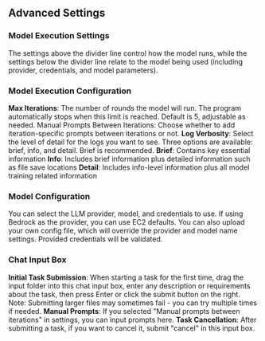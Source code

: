 ## Advanced Settings
### Model Execution Settings
The settings above the divider line control how the model runs, while the settings below the divider line relate to the model being used (including provider, credentials, and model parameters).
### Model Execution Configuration
**Max Iterations**: The number of rounds the model will run. The program automatically stops when this limit is reached. Default is 5, adjustable as needed.
Manual Prompts Between Iterations: Choose whether to add iteration-specific prompts between iterations or not.
**Log Verbosity**: Select the level of detail for the logs you want to see. Three options are available: brief, info, and detail. Brief is recommended.
**Brief**: Contains key essential information
**Info**: Includes brief information plus detailed information such as file save locations
**Detail**: Includes info-level information plus all model training related information
### Model Configuration
You can select the LLM provider, model, and credentials to use. If using Bedrock as the provider, you can use EC2 defaults. You can also upload your own config file, which will override the provider and model name settings. Provided credentials will be validated.
### Chat Input Box
**Initial Task Submission**: When starting a task for the first time, drag the input folder into this chat input box, enter any description or requirements about the task, then press Enter or click the submit button on the right. Note: Submitting larger files may sometimes fail - you can try multiple times if needed.
**Manual Prompts**: If you selected "Manual prompts between iterations" in settings, you can input prompts here.
**Task Cancellation**: After submitting a task, if you want to cancel it, submit "cancel" in this input box.
